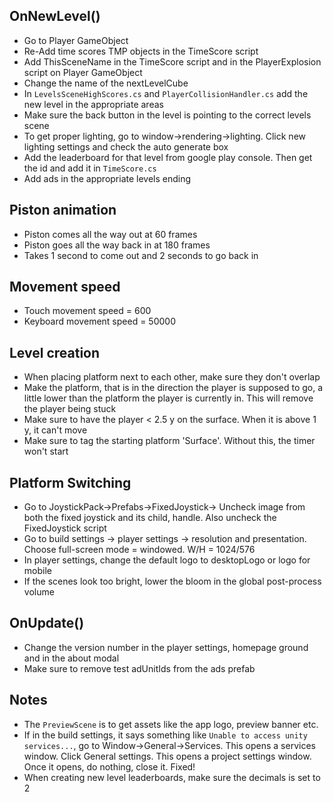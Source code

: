 ## OnNewLevel()
- Go to Player GameObject
- Re-Add time scores TMP objects in the TimeScore script
- Add ThisSceneName in the TimeScore script and in the PlayerExplosion script on Player GameObject
- Change the name of the nextLevelCube
- In `LevelsSceneHighScores.cs` and `PlayerCollisionHandler.cs` add the new level in the appropriate areas
- Make sure the back button in the level is pointing to the correct levels scene
- To get proper lighting, go to window->rendering->lighting. Click new lighting settings and check the auto generate box
- Add the leaderboard for that level from google play console. Then get the id and add it in `TimeScore.cs`
- Add ads in the appropriate levels ending

## Piston animation
- Piston comes all the way out at 60 frames
- Piston goes all the way back in at 180 frames
- Takes 1 second to come out and 2 seconds to go back in

## Movement speed
- Touch movement speed = 600
- Keyboard movement speed = 50000

## Level creation
- When placing platform next to each other, make sure they don't overlap
- Make the platform, that is in the direction the player is supposed to go, a little lower than the platform the player is currently in. This will remove the player being stuck
- Make sure to have the player < 2.5 y on the surface. When it is above 1 y, it can't move 
- Make sure to tag the starting platform 'Surface'. Without this, the timer won't start

## Platform Switching
- Go to JoystickPack->Prefabs->FixedJoystick-> Uncheck image from both the fixed joystick and its child, handle. Also uncheck the FixedJoystick script
- Go to build settings -> player settings -> resolution and presentation. Choose full-screen mode = windowed. W/H = 1024/576
- In player settings, change the default logo to desktopLogo or logo for mobile
- If the scenes look too bright, lower the bloom in the global post-process volume

## OnUpdate()
- Change the version number in the player settings, homepage ground and in the about modal
- Make sure to remove test adUnitIds from the ads prefab

## Notes
- The `PreviewScene` is to get assets like the app logo, preview banner etc.
- If in the build settings, it says something like `Unable to access unity services...`, go to Window->General->Services. This opens a services window. Click General settings. This opens a project settings window. Once it opens, do nothing, close it. Fixed!
- When creating new level leaderboards, make sure the decimals is set to 2
